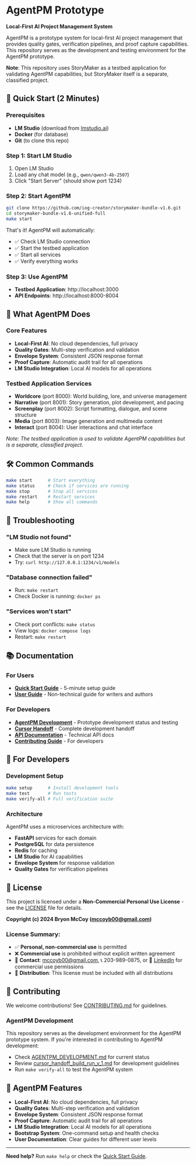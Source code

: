 # AgentPM Prototype

**Local-First AI Project Management System**

AgentPM is a prototype system for local-first AI project management that provides quality gates, verification pipelines, and proof capture capabilities. This repository serves as the development and testing environment for the AgentPM prototype.

**Note**: This repository uses StoryMaker as a testbed application for validating AgentPM capabilities, but StoryMaker itself is a separate, classified project.

## 🚀 Quick Start (2 Minutes)

### Prerequisites
- **LM Studio** (download from [lmstudio.ai](https://lmstudio.ai))
- **Docker** (for database)
- **Git** (to clone this repo)

### Step 1: Start LM Studio
1. Open LM Studio
2. Load any chat model (e.g., `qwen/qwen3-4b-2507`)
3. Click "Start Server" (should show port 1234)

### Step 2: Start AgentPM
```bash
git clone https://github.com/iog-creator/storymaker-bundle-v1.6.git
cd storymaker-bundle-v1.6-unified-full
make start
```

That's it! AgentPM will automatically:
- ✅ Check LM Studio connection
- ✅ Start the testbed application
- ✅ Start all services
- ✅ Verify everything works

### Step 3: Use AgentPM
- **Testbed Application**: http://localhost:3000
- **API Endpoints**: http://localhost:8000-8004

## 📖 What AgentPM Does

### Core Features
- **Local-First AI**: No cloud dependencies, full privacy
- **Quality Gates**: Multi-step verification and validation
- **Envelope System**: Consistent JSON response format
- **Proof Capture**: Automatic audit trail for all operations
- **LM Studio Integration**: Local AI models for all operations

### Testbed Application Services
- **Worldcore** (port 8000): World building, lore, and universe management
- **Narrative** (port 8001): Story generation, plot development, and pacing
- **Screenplay** (port 8002): Script formatting, dialogue, and scene structure
- **Media** (port 8003): Image generation and multimedia content
- **Interact** (port 8004): User interactions and chat interface

*Note: The testbed application is used to validate AgentPM capabilities but is a separate, classified project.*

## 🛠️ Common Commands

```bash
make start      # Start everything
make status     # Check if services are running
make stop       # Stop all services
make restart    # Restart services
make help       # Show all commands
```

## 🔧 Troubleshooting

### "LM Studio not found"
- Make sure LM Studio is running
- Check that the server is on port 1234
- Try: `curl http://127.0.0.1:1234/v1/models`

### "Database connection failed"
- Run: `make restart`
- Check Docker is running: `docker ps`

### "Services won't start"
- Check port conflicts: `make status`
- View logs: `docker compose logs`
- Restart: `make restart`

## 📚 Documentation

### For Users
- **[Quick Start Guide](QUICK_START.md)** - 5-minute setup guide
- **[User Guide](USER_GUIDE.md)** - Non-technical guide for writers and authors

### For Developers
- **[AgentPM Development](AGENTPM_DEVELOPMENT.md)** - Prototype development status and testing
- **[Cursor Handoff](cursor_handoff_build_run_v_1.md)** - Complete development handoff
- **[API Documentation](docs/openapi/storymaker.core.yaml)** - Technical API docs
- **[Contributing Guide](CONTRIBUTING.md)** - For developers

## 🎯 For Developers

### Development Setup
```bash
make setup      # Install development tools
make test       # Run tests
make verify-all # Full verification suite
```

### Architecture
AgentPM uses a microservices architecture with:
- **FastAPI** services for each domain
- **PostgreSQL** for data persistence
- **Redis** for caching
- **LM Studio** for AI capabilities
- **Envelope System** for response validation
- **Quality Gates** for verification pipelines

## 📄 License

This project is licensed under a **Non-Commercial Personal Use License** - see the [LICENSE](LICENSE) file for details.

**Copyright (c) 2024 Bryon McCoy (mccoyb00@gmail.com)**

### License Summary:
- ✅ **Personal, non-commercial use** is permitted
- ❌ **Commercial use** is prohibited without explicit written agreement
- 📧 **Contact**: mccoyb00@gmail.com, 📞 203-989-0875, or 💼 [LinkedIn](https://www.linkedin.com/in/bryon-m-00979462) for commercial use permissions
- 📄 **Distribution**: This license must be included with all distributions

## 🤝 Contributing

We welcome contributions! See [CONTRIBUTING.md](CONTRIBUTING.md) for guidelines.

### AgentPM Development
This repository serves as the development environment for the AgentPM prototype system. If you're interested in contributing to AgentPM development:
- Check [AGENTPM_DEVELOPMENT.md](AGENTPM_DEVELOPMENT.md) for current status
- Review [cursor_handoff_build_run_v_1.md](cursor_handoff_build_run_v_1.md) for development guidelines
- Run `make verify-all` to test the AgentPM system

## 🌟 AgentPM Features

- **Local-First AI**: No cloud dependencies, full privacy
- **Quality Gates**: Multi-step verification and validation
- **Envelope System**: Consistent JSON response format
- **Proof Capture**: Automatic audit trail for all operations
- **LM Studio Integration**: Local AI models for all operations
- **Bootstrap System**: One-command setup and health checks
- **User Documentation**: Clear guides for different user levels

---

**Need help?** Run `make help` or check the [Quick Start Guide](QUICK_START.md).